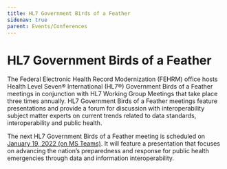 ```yaml
---
title: HL7 Government Birds of a Feather
sidenav: true
parent: Events/Conferences
---
```

# HL7 Government Birds of a Feather

The Federal Electronic Health Record Modernization (FEHRM) office hosts Health Level Seven® International (HL7®) Government Birds of a Feather meetings in conjunction with HL7 Working Group Meetings that take place three times annually. HL7 Government Birds of a Feather meetings feature presentations and provide a forum for discussion with interoperability subject matter experts on current trends related to data standards, interoperability and public health.

The next HL7 Government Birds of a Feather meeting is scheduled on [January 19, 2022 (on MS Teams)](<https://urldefense.com/v3/__https:/teams.microsoft.com/l/meetup-join/19*3ameeting_OTE2ZmMzOWItMWEwMi00YmFjLWFhN2YtMjhjNDAxOTEwMGY3*40thread.v2/0?context=*7b*22Tid*22*3a*22e95f1b23-abaf-45ee-821d-b7ab251ab3bf*22*2c*22Oid*22*3a*2214d02d39-7260-4d37-9868-a93fb97e4be8*22*7d__;JSUlJSUlJSUlJSUlJSUl!!May37g!YTpCKmC_cy_ulWDdjNEHQUwq2_rFk1v-WrZvJD9z7qoTL1uXGwj4pe88CZj5K-q-jw$ %3E>). It will feature a presentation that focuses on advancing the nation’s preparedness and response for public health emergencies through data and information interoperability.